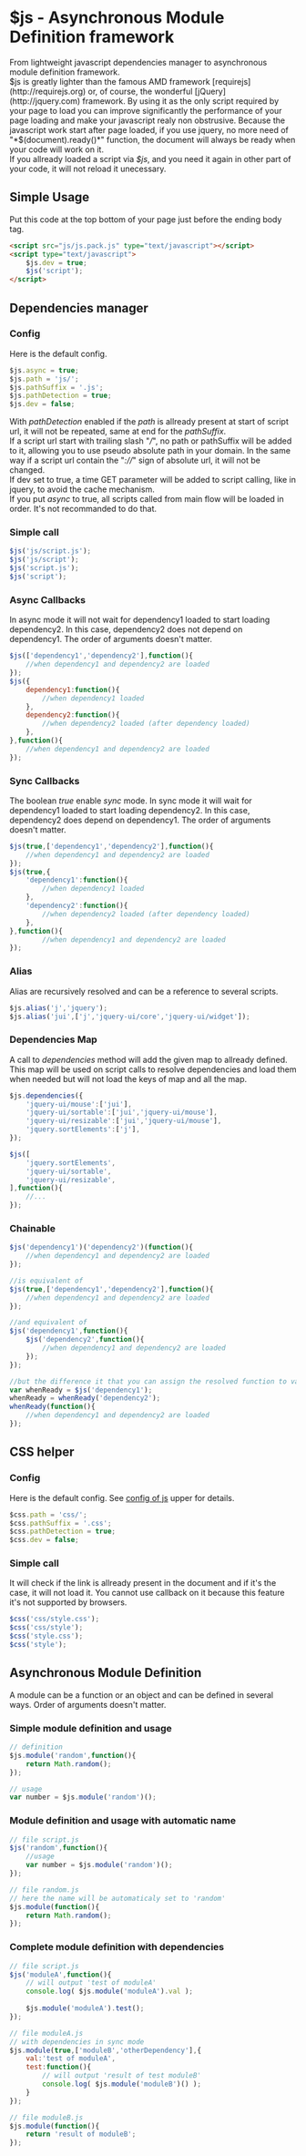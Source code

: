 # $js - Asynchronous Module Definition framework

 From lightweight javascript dependencies manager to asynchronous module definition framework.  
 $js is greatly lighter than the famous AMD framework [requirejs](http://requirejs.org) or, of course, the wonderful [jQuery](http://jquery.com) framework. By using it as the only script required by your page to load you can improve significantly the performance of your page loading and make your javascript realy non obstrusive.
 Because the javascript work start after page loaded, if you use jquery, no more need of "*$(document).ready()*" function, the document will always be ready when your code will work on it.  
 If you allready loaded a script via *$js*, and you need it again in other part of your code, it will not reload it unecessary.

Simple Usage
------------

 Put this code at the top bottom of your page just before the ending body tag.

```html
<script src="js/js.pack.js" type="text/javascript"></script>
<script type="text/javascript">
    $js.dev = true;
    $js('script');
</script>
```

Dependencies manager
--------------------

### Config

Here is the default config.   

```javascript
$js.async = true;
$js.path = 'js/';
$js.pathSuffix = '.js';
$js.pathDetection = true;
$js.dev = false;
```

With *pathDetection* enabled if the *path* is allready present at start of script url, it will not be repeated, same at end for the *pathSuffix*.   
If a script url start with trailing slash "*/*", no path or pathSuffix will be added to it, allowing you to use pseudo absolute path in your domain. In the same way if a script url contain the "*://*" sign of absolute url, it will not be changed.   
If dev set to true, a time GET parameter will be added to script calling, like in jquery, to avoid the cache mechanism.   
If you put *async* to true, all scripts called from main flow will be loaded in order. It's not recommanded to do that.


### Simple call

```javascript
$js('js/script.js');
$js('js/script');
$js('script.js');
$js('script');
```

### Async Callbacks

In async mode it will not wait for dependency1 loaded to start loading dependency2. In this case, dependency2 does not depend on dependency1. The order of arguments doesn't matter.

```javascript
$js(['dependency1','dependency2'],function(){
	//when dependency1 and dependency2 are loaded
});
$js({
	dependency1:function(){
		//when dependency1 loaded
	},
	dependency2:function(){
		//when dependency2 loaded (after dependency loaded)
	},
},function(){
	//when dependency1 and dependency2 are loaded
});
```

### Sync Callbacks

The boolean *true* enable *sync* mode. In sync mode it will wait for dependency1 loaded to start loading dependency2. In this case, dependency2 does depend on dependency1. The order of arguments doesn't matter.

```javascript
$js(true,['dependency1','dependency2'],function(){
	//when dependency1 and dependency2 are loaded
});
$js(true,{
	'dependency1':function(){
		//when dependency1 loaded
	},
	'dependency2':function(){
		//when dependency2 loaded (after dependency loaded)
	},
},function(){
		//when dependency1 and dependency2 are loaded
});
```

### Alias

Alias are recursively resolved and can be a reference to several scripts.

```javascript
$js.alias('j','jquery');
$js.alias('jui',['j','jquery-ui/core','jquery-ui/widget']);
```

### Dependencies Map

A call to *dependencies* method will add the given map to allready defined. This map will be used on script calls to resolve dependencies and load them when needed but will not load the keys of map and all the map.

```javascript
$js.dependencies({
	'jquery-ui/mouse':['jui'],
	'jquery-ui/sortable':['jui','jquery-ui/mouse'],
	'jquery-ui/resizable':['jui','jquery-ui/mouse'],
	'jquery.sortElements':['j'],
});

$js([
	'jquery.sortElements',
	'jquery-ui/sortable',
	'jquery-ui/resizable',
],function(){
	//...
});
```

### Chainable

```javascript
$js('dependency1')('dependency2')(function(){
	//when dependency1 and dependency2 are loaded
});

//is equivalent of
$js(true,['dependency1','dependency2'],function(){
	//when dependency1 and dependency2 are loaded
});

//and equivalent of
$js('dependency1',function(){
	$js('dependency2',function(){
		//when dependency1 and dependency2 are loaded
	});
});

//but the difference it that you can assign the resolved function to variable
var whenReady = $js('dependency1');
whenReady = whenReady('dependency2');
whenReady(function(){
	//when dependency1 and dependency2 are loaded
});
```

CSS helper
----------

### Config

Here is the default config. See [config of js](http://wildsurikat.com/js-amd#js-config) upper for details.

```javascript
$css.path = 'css/';
$css.pathSuffix = '.css';
$css.pathDetection = true;
$css.dev = false;
```

### Simple call

It will check if the link is allready present in the document and if it's the case, it will not load it. You cannot use callback on it because this feature it's not supported by browsers.

```javascript
$css('css/style.css');
$css('css/style');
$css('style.css');
$css('style');
```

Asynchronous Module Definition
------------------------------

A module can be a function or an object and can be defined in several ways. Order of arguments doesn't matter.

### Simple module definition and usage

```javascript
// definition
$js.module('random',function(){
	return Math.random();
});

// usage
var number = $js.module('random')();
```

### Module definition and usage with automatic name

```javascript
// file script.js
$js('random',function(){	
	//usage
	var number = $js.module('random')();
});

// file random.js
// here the name will be automaticaly set to 'random'
$js.module(function(){
	return Math.random();
});
```

### Complete module definition with dependencies

```javascript
// file script.js
$js('moduleA',function(){
	// will output 'test of moduleA'
	console.log( $js.module('moduleA').val );
	
	$js.module('moduleA').test();
});

// file moduleA.js
// with dependencies in sync mode
$js.module(true,['moduleB','otherDependency'],{
	val:'test of moduleA',
	test:function(){
		// will output 'result of test moduleB'
		console.log( $js.module('moduleB')() );
	}
});

// file moduleB.js
$js.module(function(){
	return 'result of moduleB';
});
```